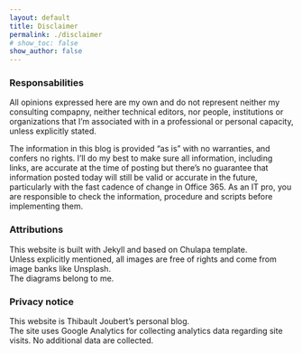 ```yaml
---
layout: default
title: Disclaimer
permalink: ./disclaimer
# show_toc: false
show_author: false
---
```


### Responsabilities
All opinions expressed here are my own and do not represent neither my consulting compapny, neither technical editors, nor people, institutions or organizations that I’m associated with in a professional or personal capacity, unless explicitly stated.

The information in this blog is provided “as is” with no warranties, and confers no rights. I’ll do my best to make sure all information, including links, are accurate at the time of posting but there’s no guarantee that information posted today will still be valid or accurate in the future, particularly with the fast cadence of change in Office 365. 
As an IT pro, you are responsible to check the information, procedure and scripts before implementing them. 


### Attributions

This website is built with Jekyll and based on Chulapa template.   
Unless explicitly mentioned, all images are free of rights and come from image banks like Unsplash.  
The diagrams belong to me.


### Privacy notice

This website is Thibault Joubert’s personal blog.   
The site uses Google Analytics for collecting analytics data regarding site visits. No additional data are collected. 
